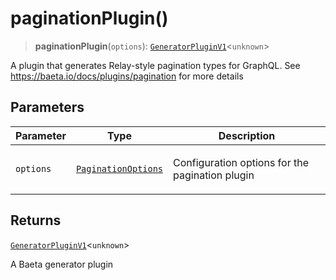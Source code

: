 # paginationPlugin()

> **paginationPlugin**(`options`): [`GeneratorPluginV1`](../../generator/interfaces/GeneratorPluginV1.md)\<`unknown`\>

A plugin that generates Relay-style pagination types for GraphQL.
See https://baeta.io/docs/plugins/pagination for more details

## Parameters

<table>
<thead>
<tr>
<th>Parameter</th>
<th>Type</th>
<th>Description</th>
</tr>
</thead>
<tbody>
<tr>
<td>

`options`

</td>
<td>

[`PaginationOptions`](../interfaces/PaginationOptions.md)

</td>
<td>

Configuration options for the pagination plugin

</td>
</tr>
</tbody>
</table>

## Returns

[`GeneratorPluginV1`](../../generator/interfaces/GeneratorPluginV1.md)\<`unknown`\>

A Baeta generator plugin
